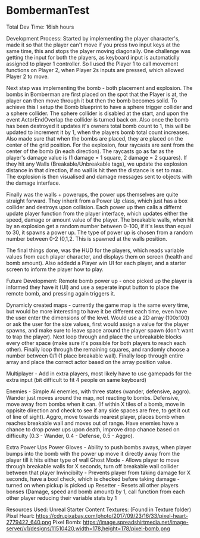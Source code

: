 # BombermanTest

Total Dev Time: 16ish hours

Development Process:
Started by implementing the player character's, made it so that the player can't move if you press two input keys at the same time, this and stops the player moving diagonally. One challenge was getting the input for both the players, as keyboard input is automaticlly assigned to player 1 controller. So I used the Player 1 to call movement functions on Player 2, when Player 2s inputs are pressed, which allowed Player 2 to move.

Next step was implementing the bomb - both placement and explosion. The bombs in Bomberman are first placed on the spot that the Player is at, the player can then move through it but then the bomb becomes solid. To achieve this I setup the Bomb blueprint to have a sphere trigger collider and a sphere collider. The sphere collider is disabled at the start, and upon the event ActorEndOverlap the collider is turned back on. Also once the bomb has been destroyed it updates it's owners total bomb count to 1, this will be updated to increment it by 1, when the players bomb total count increases. Also made sure that when the bombs are placed, they are placed on the center of the grid position. For the explosion, four raycasts are sent from the center of the bomb (in each direction). The raycasts go as far as the player's damage value is (1 damage = 1 square, 2 damage = 2 squares). If they hit any Walls (Breakable/Unbreakable tags), we update the explosion distance in that direction, if no wall is hit then the distance is set to max. The explosion is then visualised and damage messages sent to objects with the damage interface.

Finally was the walls + powerups, the power ups themselves are quite straight forward. They inherit from a Power Up class, which just has a box collider and destroys upon collision. Each power up then calls a differnt update player function from the player interface, which updates either the speed, damage or amount value of the player. The breakable walls, when hit by an explosion get a random number between 0-100, if it's less than equal to 30, it spawns a power up. The type of power up is chosen from a random number between 0-2 (0,1,2. This is spawned at the walls position. 

The final things done, was the HUD for the players, which reads variable values from each player character, and displays them on screen (health and bomb amount). Also addedd a Player win UI for each player, and a starter screen to inform the player how to play.


Future Development:
Remote bomb power up - once picked up the player is informed they have it (UI) and use a seperate input button to place the remote bomb, and pressing again triggers it.

Dynamicly created maps - currently the game map is the same every time, but would be more interesting to have it be different each time, even have the user enter the dimensions of the level. Would use a 2D array (100x100)
or ask the user for the size values, first would assign a value for the player spawns, and make sure to leave space around the player spawn (don't want to trap the player). Next loop through and place the unbreakable blocks
every other space (make sure it's possible for both players to reach each other). Finally loop through the remaining squares, and randomly choose a number between 0/1 (1 place breakable wall). Finally loop through entire array and
place the correct actor based on the array position value.

Multiplayer - Add in extra players, most likely have to use gamepads for the extra input (bit difficult to fit 4 people on same keyboard)

Enemies - Simple Ai enemies, with three states (wander, defensive, aggro). Wander just moves around the map, not reacting to bombs. Defensive, move away from bombs when it can. (If within X tiles of a bomb, move in oppisite direction
and check to see if any side spaces are free, to get it out of line of sight). Aggro, move towards nearest player, places bomb when reaches breakable wall and moves out of range. Have enemies have a chance to drop power ups upon death,
improve drop chance based on difficulty (0.3 - Wander, 0.4 - Defense, 0.5 - Aggro).

Extra Power Ups
Power Gloves - Ability to push bombs aways, when player bumps into the bomb with the power up move it directly away from the player till it hits either type of wall
Ghost Mode - Allows player to move through breakable walls for X seconds, turn off breakable wall collider between that player
Invincibilty - Prevents player from taking damage for X seconds, have a bool check, which is checked before taking damage - turned on when pickup is picked up
Resetter - Resets all other players bonses (Damage, speed and bomb amount) by 1, call function from each other player reducing their variable stats by 1

Resources Used:
Unreal Starter Content
Textures: (Found in Texture folder)
Pixel Heart: https://cdn.pixabay.com/photo/2017/09/23/16/33/pixel-heart-2779422_640.png
Pixel Bomb: https://image.spreadshirtmedia.net/image-server/v1/designs/11510420,width=178,height=178/pixel-bomb.png
